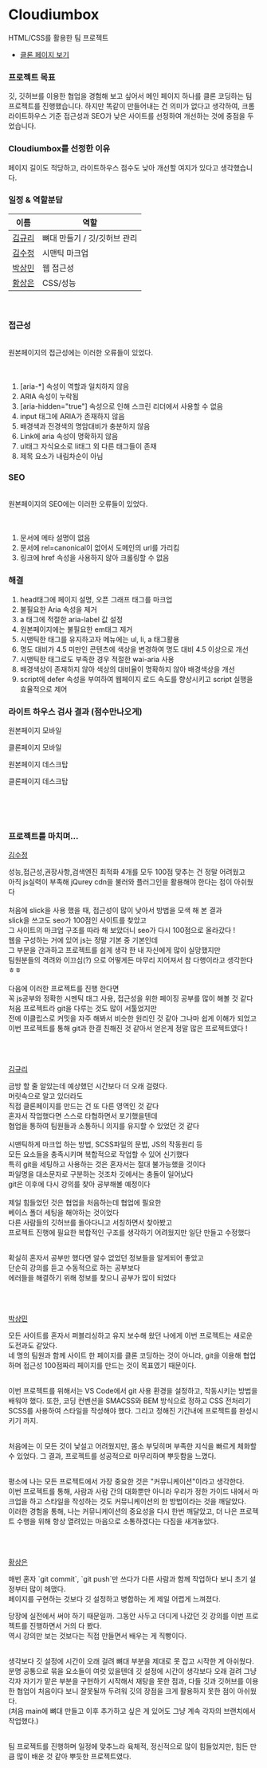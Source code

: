 # Cloudiumbox

HTML/CSS를 활용한 팀 프로젝트

- [클론 페이지 보기](https://keembloo.github.io/CloudiumBox/)

### 프로젝트 목표

깃, 깃허브를 이용한 협업을 경험해 보고 싶어서 메인 페이지 하나를 클론 코딩하는 팀 프로젝트를 진행했습니다.
하지만 똑같이 만들어내는 건 의미가 없다고 생각하여, 크롬 라이트하우스 기준 접근성과 SEO가 낮은 사이트를 선정하여 개선하는 것에 중점을 두었습니다.

### Cloudiumbox를 선정한 이유

페이지 길이도 적당하고, 라이트하우스 점수도 낮아 개선할 여지가 있다고 생각했습니다.

### 일정 & 역할분담

| 이름                                  | 역할                         |
| ------------------------------------- | ---------------------------- |
| [김규리](https://github.com/keembloo) | 뼈대 만들기 / 깃/깃허브 관리 |
| [김수정](https://github.com/SooZiii)  | 시맨틱 마크업                |
| [박상민](https://github.com/tami-ful) | 웹 접근성                    |
| [황상은](https://github.com/hsejsx)   | CSS/성능                     |

<br>

### 접근성

<br>
원본페이지의 접근성에는 이러한 오류들이 있었다.
<br>
<br>
<br>

1. [aria-*] 속성이 역할과 일치하지 않음
2. ARIA 속성이 누락됨
3. [aria-hidden="true"] 속성으로 인해 스크린 리더에서 사용할 수 없음
4. input 태그에 ARIA가 존재하지 않음
5. 배경색과 전경색의 명암대비가 충분하지 않음
6. Link에 aria 속성이 명확하지 않음
7. ul태그 자식요소로 li태그 외 다른 태그들이 존재
8. 제목 요소가 내림차순이 아님

### SEO

<br>
원본페이지의 SEO에는 이러한 오류들이 있었다.
<br>
<br>
<br>

1. 문서에 메타 설명이 없음
2. 문서에 rel=canonical이 없어서 도메인의 url를 가리킴
3. 링크에 href 속성을 사용하지 않아 크롤링할 수 없음

### 해결

1. head태그에 페이지 설명, 오픈 그래프 태그를 마크업
2. 불필요한 Aria 속성을 제거
3. a 태그에 적절한 aria-label 값 설정
4. 원본페이지에는 불필요한 em태그 제거
5. 시맨틱한 태그를 유지하고자 메뉴에는 ul, li, a 태그활용
6. 명도 대비가 4.5 미만인 콘텐츠에 색상을 변경하여 명도 대비 4.5 이상으로 개선
7. 시맨틱한 태그로도 부족한 경우 적절한 wai-aria 사용
8. 배경색상이 존재하지 않아 색상의 대비율이 명확하지 않아 배경색상을 개선
9. script에 defer 속성을 부여하여 웹페이지 로드 속도를 향상시키고 script 실행을 효율적으로 제어

### 라이트 하우스 검사 결과 (점수만나오게)

원본페이지 모바일

클론페이지 모바일

원본페이지 데스크탑

클론페이지 데스크탑

<br>
<br>
<br>

### 프로젝트를 마치며...

[김수정](https://github.com/SooZiii)

<p>
성능,접근성,권장사항,검색엔진 최적화 4개를 모두 100점 맞추는 건 정말 어려웠고 <br>
아직 js실력이 부족해 jQurey cdn을 불러와 플러그인을 활용해야 한다는 점이 아쉬웠다 <br><br>
처음에 slick을 사용 했을 때, 접근성이 많이 낮아서 방법을 모색 해 본 결과 <br>
slick을 쓰고도 seo가 100점인 사이트를 찾았고 <br>
그 사이트의 마크업 구조를 따라 해 보았더니 seo가 다시 100점으로 올라갔다 ! <br>
웹을 구성하는 거에 있어 js는 정말 기본 중 기본인데<br>
그 부분을 간과하고 프로젝트를 쉽게 생각 한 내 자신에게 많이 실망했지만<br>
팀원분들의 격려와 이끄심(?) 으로 어떻게든 마무리 지어져서 참 다행이라고 생각한다 ㅎㅎ<br><br>
다음에 이러한 프로젝트를 진행 한다면 <br>
꼭 js공부와 정확한 시멘틱 태그 사용, 접근성을 위한 페이징 공부를 많이 해볼 것 같다<br>
처음 프로젝트라 git을 다루는 것도 많이 서툴었지만 <br>
전에 이클립스로 커밋을 자주 해봐서 비슷한 원리인 것 같아 그나마 쉽게 이해가 되었고<br>
이번 프로젝트를 통해 git과 한결 친해진 것 같아서 얻은게 정말 많은 프로젝트였다 ! 
</p>
<br><br>

[김규리](https://github.com/keembloo)

<p>
금방 할 줄 알았는데 예상했던 시간보다 더 오래 걸렸다.<br>
머릿속으로 알고 있더라도<br>
직접 클론페이지를 만드는 건 또 다른 영역인 것 같다<br>
혼자서 작업했다면 스스로 타협하면서 포기했을텐데 <br>
협업을 통하여 팀원들과 소통하니 의지를 유지할 수 있었던 것 같다 <br><br>
시맨틱하게 마크업 하는 방법, SCSS파일의 문법, JS의 작동원리 등 <br>
모든 요소들을 충족시키며 복합적으로 작업할 수 있어 신기했다 <br>
특히 git을 세팅하고 사용하는 것은 혼자서는 절대 불가능했을 것이다 <br>
파일명을 대소문자로 구분하는 것조차 깃에서는 충돌이 일어났다 <br>
git은 이후에 다시 강의를 찾아 공부해볼 예정이다 
<br><br>
제일 힘들었던 것은 협업을 처음하는데 협업에 필요한 <br>
베이스 폴더 세팅을 해야하는 것이었다 <br>
다른 사람들의 깃허브를 돌아다니고 서칭하면서 찾아봤고 <br>
프로젝트 진행에 필요한 복합적인 구조를 생각하기 어려웠지만 일단 만들고 수정했다 <br><br>

확실히 혼자서 공부만 했다면 알수 없었던 정보들을 알게되어 좋았고 <br>
단순히 강의를 듣고 수동적으로 하는 공부보다 <br>
에러들을 해결하기 위해 정보를 찾으니 공부가 많이 되었다

</p>
<br><br>

[박상민](https://github.com/tami-ful)

<p>
모든 사이트를 혼자서 퍼블리싱하고 유지 보수해 왔던 나에게 이번 프로젝트는 새로운 도전과도 같았다.<br>
네 명의 팀원과 함께 사이트 한 페이지를 클론 코딩하는 것이 아니라, git을 이용해 협업하며 접근성 100점짜리 페이지를 만드는 것이 목표였기 때문이다.<br><br>

이번 프로젝트를 위해서는 VS Code에서 git 사용 환경을 설정하고, 작동시키는 방법을 배워야 했다. 또한, 코딩 컨벤션을 SMACSS와 BEM 방식으로 정하고 CSS 전처리기 SCSS를 사용하여 스타일을 작성해야 했다. 그리고 정해진 기간내에 프로젝트를 완성시키기 까지.<br><br>

처음에는 이 모든 것이 낯설고 어려웠지만, 몸소 부딪히며 부족한 지식을 빠르게 체화할 수 있었다. 그 결과, 프로젝트를 성공적으로 마무리하며 뿌듯함을 느꼈다.<br><br>

평소에 나는 모든 프로젝트에서 가장 중요한 것은 "커뮤니케이션"이라고 생각한다.<br>
이번 프로젝트를 통해, 사람과 사람 간의 대화뿐만 아니라 우리가 정한 가이드 내에서 마크업을 하고 스타일을 작성하는 것도 커뮤니케이션의 한 방법이라는 것을 깨달았다.<br>
이러한 경험을 통해, 나는 커뮤니케이션의 중요성을 다시 한번 깨달았고, 더 나은 프로젝트 수행을 위해 항상 열려있는 마음으로 소통하겠다는 다짐을 새겨놓았다.

</p>
<br><br>
  
[황상은](https://github.com/hsejsx)

<p>
매번 혼자 `git commit`, `git push`만 쓰다가 다른 사람과 함께 작업하다 보니 초기 설정부터 많이 헤맸다. <br>
페이지를 구현하는 것보다 깃 설정하고 병합하는 게 제일 어렵게 느껴졌다.<br>

당장에 실전에서 써야 하기 때문일까. 그동안 사두고 더디게 나갔던 깃 강의를 이번 프로젝트를 진행하면서 거의 다 봤다.<br>
역시 강의만 보는 것보다는 직접 만들면서 배우는 게 직빵이다.<br><br>

생각보다 깃 설정에 시간이 오래 걸려 뼈대 부분을 제대로 못 잡고 시작한 게 아쉬웠다.<br>
분명 공통으로 묶을 요소들이 여럿 있을텐데 깃 설정에 시간이 생각보다 오래 걸려 그냥 각자 자기가 맡은 부분을 구현하기 시작해서 재탕을 못한 점과,
다들 깃과 깃허브를 이용한 협업이 처음이다 보니 잘못될까 두려워 깃의 장점을 크게 활용하지 못한 점이 아쉬웠다. <br>
(처음 main에 뼈대 만들고 이후 추가하고 싶은 게 있어도 그냥 계속 각자의 브랜치에서 작업했다.)<br><br>

팀 프로젝트를 진행하며 일정에 맞추느라 육체적, 정신적으로 많이 힘들었지만, 힘든 만큼 많이 배운 것 같아 뿌듯한 프로젝트였다.<br>

</p>
